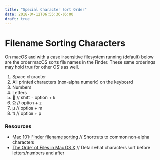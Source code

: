 ```yaml
---
title: "Special Character Sort Order"
date: 2018-04-12T06:55:36-06:00
draft: true
---
```


# Filename Sorting Characters
On macOS and with a case insensitive filesystem running (default) below are the order macOS sorts file names in the Finder. These same orderings may hold true for other OS's as well.

1. Space character
2. All printed characters (non-alpha numeric) on the keyboard
3. Numbers
4. Letters
5.  // shift + option + k
6. Ω // option + z
7. µ // option + m
8. π // option + p

### Resources
* [Mac 101: Finder filename sorting](https://www.engadget.com/2008/06/24/mac-101-finder-filename-sorting/) // Shortcuts to common non-alpha characters
* [The Order of Files in Mac OS X](http://www.disturbancesinthewash.net/journal/2012/8/18/the-order-of-files-and-folders-in-mac-os-x.html) // Detail what characters sort before letters/numbers and after
